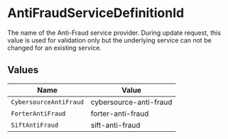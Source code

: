# AntiFraudServiceDefinitionId

The name of the Anti-Fraud service provider.
During update request, this value is used for validation only but
the underlying service can not be changed for an existing service.


## Values

| Name                   | Value                  |
| ---------------------- | ---------------------- |
| `CybersourceAntiFraud` | cybersource-anti-fraud |
| `ForterAntiFraud`      | forter-anti-fraud      |
| `SiftAntiFraud`        | sift-anti-fraud        |